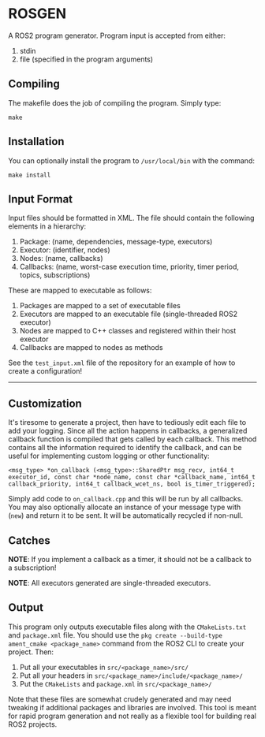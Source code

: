 # ROSGEN

A ROS2 program generator. Program input is accepted from either:

1. stdin
2. file (specified in the program arguments)

## Compiling

The makefile does the job of compiling the program. Simply type:

```
make
```

## Installation

You can optionally install the program to `/usr/local/bin` with the command:

```
make install
```

## Input Format

Input files should be formatted in XML. The file should contain the following elements in a hierarchy:

1. Package: (name, dependencies, message-type, executors)
1. Executor: (identifier, nodes)
2. Nodes: (name, callbacks)
3. Callbacks: (name, worst-case execution time, priority, timer period, topics, subscriptions)


These are mapped to executable as follows: 

1. Packages are mapped to a set of executable files
2. Executors are mapped to an executable file (single-threaded ROS2 executor)
3. Nodes are mapped to C++ classes and registered within their host executor
4. Callbacks are mapped to nodes as methods

See the `test_input.xml` file of the repository for an example of how to create a configuration!

---

## Customization

It's tiresome to generate a project, then have to tediously edit each file to add your logging. Since all the action happens in callbacks, a generalized callback function is compiled that gets called by each callback. This method contains all the information required to identify the callback, and can be useful for implementing custom logging or other functionality: 

```
<msg_type> *on_callback (<msg_type>::SharedPtr msg_recv, int64_t executor_id, const char *node_name, const char *callback_name, int64_t callback_priority, int64_t callback_wcet_ns, bool is_timer_triggered);
```

Simply add code to `on_callback.cpp` and this will be run by all callbacks. You may also optionally allocate an instance of your message type with (`new`) and return it to be sent. It will be automatically recycled if non-null.

## Catches

**NOTE**: If you implement a callback as a timer, it should not be a callback to a subscription!

**NOTE**: All executors generated are single-threaded executors. 

## Output

This program only outputs executable files along with the `CMakeLists.txt` and `package.xml` file. You should use the `pkg create --build-type ament_cmake <package_name>` command from the ROS2 CLI to create your project. Then: 

1. Put all your executables in `src/<package_name>/src/`
2. Put all your headers in `src/<package_name>/include/<package_name>/`
3. Put the `CMakeLists` and `package.xml` in `src/<package_name>/`

Note that these files are somewhat crudely generated and may need tweaking if additional packages and libraries are involved. This tool is meant for rapid program generation and not really as a flexible tool for building real ROS2 projects.
